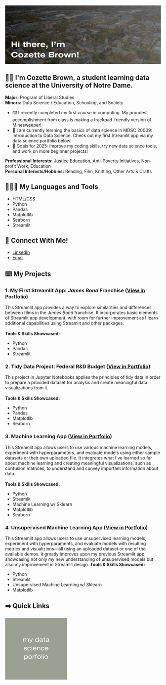 ![Banner Image](banner.jpg)

## 👋🏻 I'm Cozette Brown, a student learning data science at the University of Notre Dame.

**Major:** Program of Liberal Studies\
**Minors:** Data Science / Education, Schooling, and Society

- ⌨️ I recently completed my first course in computing. My proudest accomplishment from class is making a trackpad-friendly version of Minesweeper! 
- 🌱  I am currently learning the basics of data science in MDSC 20009: Introduction to Data Science. Check out my first Streamlit app via my data science portfolio below!
- 🥅  Goals for 2025: Improve my coding skills, try new data science tools, and work on more beginner projects!

**Professional Interests:** Justice Education, Anti-Poverty Initiatives, Non-profit Work, Education\
**Personal Interests/Hobbies:** Reading, Film, Knitting, Other Arts & Crafts

## 👩🏼‍💻 My Languages and Tools

* HTML/CSS
* Python
* Pandas
* Matplotlib
* Seaborn
* Streamlit

## 💬 Connect With Me!

- [LinkedIn](https://www.linkedin.com/in/cozette-brown)
- [Email](mailto:cbrown64@nd.edu)

## ⌨️ My Projects

### 1. My First Streamlit App: *James Bond* Franchise ([View in Portfolio](https://github.com/cozette-brown/BROWN-Data-Science-Portfolio/tree/45df5288c5c65b926761bc3010556b5a969bd744/basic_streamlit_app))
This Streamlit app provides a way to explore similarities and differences between films in the *James Bond* franchise. It incorporates basic elements of Streamlit app development, with room for further improvement as I learn additional capabilities using Streamlit and other packages. <br><br>
**Tools & Skills Showcased:**
* Python
* Pandas
* Streamlit

### 2. Tidy Data Project: Federal R&D Budget ([View in Portfolio](https://github.com/cozette-brown/BROWN-Data-Science-Portfolio/tree/45df5288c5c65b926761bc3010556b5a969bd744/TidyData-Project))
This project in Jupyter Notebooks applies the principles of tidy data in order to prepare a provided dataset for analysis and create meaningful data visualizations from it.<br><br>
**Tools & Skills Showcased:**
* Python
* Pandas
* Matplotlib
* Seaborn

### 3. Machine Learning App ([View in Portfolio](https://github.com/cozette-brown/BROWN-Data-Science-Portfolio/tree/main/MLStreamlitApp))
This Streamlit app allows users to use various machine learning models, experiment with hyperparameters, and evaluate models using either sample datasets or their own uploaded file. It integrates what I've learned so far about machine learning and creating meaningful visualizations, such as confusion matrices, to understand and convey important information about data.<br><br>
**Tools & Skills Showcased:**
* Python
* Streamlit
* Machine Learning w/ Sklearn
* Matplotlib
* Seaborn

### 4. Unsupervised Machine Learning App ([View in Portfolio](https://github.com/cozette-brown/BROWN-Data-Science-Portfolio/tree/main/MLUnsupervisedApp))
This Streamlit app allows users to use unsupervised learning models, experiment with hyperparaments, and evaluate models with resulting metrics and visualizions—all using an uploaded dataset or one of the available demos. It greatly improves upon my previous Streamlit app, showcasing not only my new understanding of unsupervised models but also my improvement in Streamlit design.
**Tools & Skills Showcased:**
* Python
* Streamlit
* Unsupervised Machine Learning w/ Sklearn
* Matplotlib

## ➡️ Quick Links
[![View my data science portfolio](data-science-portfolio-button.jpg)](https://www.github.com/cozette-brown/BROWN-Data-Science-Portfolio)
